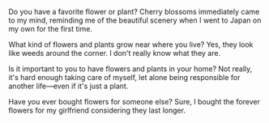 
Do you have a favorite flower or plant?
Cherry blossoms immediately came to my mind, reminding me of the beautiful scenery when I went to Japan on my own for the first time.

What kind of flowers and plants grow near where you live?
Yes, they look like weeds around the corner. I don't really know what they are. 

Is it important to you to have flowers and plants in your home?
Not really, it's hard enough taking care of myself, let alone being responsible for another life—even if it's just a plant.

Have you ever bought flowers for someone else?
Sure, I bought the forever flowers for my girlfriend considering they last longer.